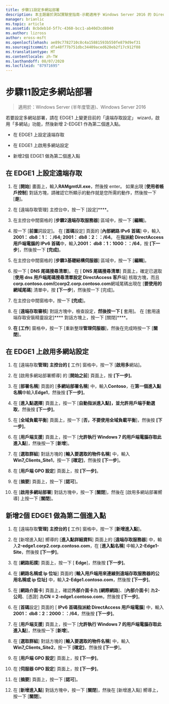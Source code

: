 ```yaml
---
title: 步驟11設定多網站部署
description: 本主題屬於測試實驗室指南-示範適用于 Windows Server 2016 的 DirectAccess 多網站部署
manager: brianlic
ms.topic: article
ms.assetid: 8cbdeb1d-5f7c-4360-bcc1-ab40d3cd8040
ms.author: lizross
author: eross-msft
ms.openlocfilehash: ae89c7782710c8c4a15881593b550fe879d9ef31
ms.sourcegitcommit: dfa48f77b751dbc34409aced628eb2f17c912f08
ms.translationtype: MT
ms.contentlocale: zh-TW
ms.lasthandoff: 08/07/2020
ms.locfileid: "87971695"
---
```

# <a name="step-11-configure-the-multisite-deployment"></a>步驟11設定多網站部署

>適用於：Windows Server (半年度管道)、Windows Server 2016

若要設定多網站部署，請在 EDGE1 上變更目前的「遠端存取設定」 wizard，啟用「多網站」功能，然後新增 2-EDGE1 作為第二個進入點。

- 在 EDGE1 上設定遠端存取

- 在 EDGE1 上啟用多網站設定

- 新增2個 EDGE1 做為第二個進入點

## <a name="configure-remote-access-on-edge1"></a><a name="configDA"></a>在 EDGE1 上設定遠端存取

1.  在 [**開始**] 畫面上，輸入**RAMgmtUI.exe**，然後按 enter。 如果出現 [**使用者帳戶控制**] 對話方塊，請確認它所顯示的動作就是您所需的動作，然後按一下 [**是**]。

2.  在 [遠端存取管理] 主控台中，按一下 [設定]****。

3.  在主控台中間窗格的 [**步驟2遠端存取服務器**] 區域中，按一下 [**編輯**]。

4.  按一下 [**前置**詞設定]。 在 [**首碼**設定] 頁面的 [**內部網路 IPv6 首碼**] 中，輸入**2001： db8：1：：/64; 2001： db8：2：：/64**。 在**指派給 DirectAccess 用戶端電腦的 IPv6 首碼**中，輸入**2001： db8：1：1000：：/64**，按 **[下一步**]，然後按一下 **[完成]**。

5.  在主控台中間窗格的 [**步驟3基礎結構伺服器**] 區域中，按一下 [**編輯**]。

6.  按一下 [ **DNS 尾碼搜尋清單**]。 在 [ **DNS 尾碼搜尋清單**] 頁面上，確定已選取 [**使用 dns 用戶端尾碼搜尋清單設定 DirectAccess 客戶**端] 核取方塊，而且**corp.contoso.com**和**corp2.corp.contoso.com**網域尾碼出現在 [**要使用的網域尾碼**] 清單中，按 **[下一步**]，然後按一下 [完成]。

7.  在主控台中間窗格中，按一下 **[完成**]。

8.  在 [**遠端存取審核**] 對話方塊中，檢查設定，**然後按一下 [** 套用]。 在 [套用遠端存取安裝精靈設定]**** 對話方塊上，按一下 [關閉]****。

9. **在 [工作**] 窗格中，按一下 [重新整理**管理伺服器**]，然後在完成時按一下 [**關閉**]。

## <a name="enable-multisite-configuration-on-edge1"></a><a name="EnabledMultisite"></a>在 EDGE1 上啟用多網站設定

1.  在 [遠端存取**管理] 主控台的 [** 工作] 窗格中，按一下 [**啟用多**網站]。

2.  在 [啟用多網站部署嚮導] 的 [**開始之前**] 頁面上，按 **[下一步]**。

3.  在 [**部署名稱**] 頁面的 [**多網站部署名稱**] 中，輸入**Contoso**，在**第一個進入點名稱**中輸入**Edge1**，然後按 **[下一步]**。

4.  在 [**進入點選擇**] 頁面上，按一下 [**自動指派進入點]，並允許用戶端手動選取**，然後按 **[下一步]**。

5.  在 [**全域負載平衡**] 頁面上，按一下 [**否，不要使用全域負載平衡**]，然後按 **[下一步]**。

6.  在 [**用戶端支援**] 頁面上，按一下 [**允許執行 Windows 7 的用戶端電腦存取此進入點**]，然後按一下 [**新增**]。

7.  在 [**選取群組**] 對話方塊的 [**輸入要選取的物件名稱**] 中，輸入**Win7_Clients_Site1**，按一下 **[確定]**，然後按 **[下一步**]。

8.  在 [**用戶端 GPO 設定**] 頁面上，按 **[下一步]**。

9. 在 [**摘要**] 頁面上，按一下 [**認可**]。

10. 在 [**啟用多網站部署**] 對話方塊中，按一下 [**關閉**]，然後在 [啟用多網站部署嚮導] 上按一下 [**關閉**]。

## <a name="add-2-edge1-as-a-second-entry-point"></a><a name="AddEP"></a>新增2個 EDGE1 做為第二個進入點

1.  在 [遠端存取**管理] 主控台的 [** 工作] 窗格中，按一下 [**新增進入點**]。

2.  在 [新增進入點] 嚮導的 [**進入點詳細資料**] 頁面上的 [**遠端存取服務器**] 中，輸入**2-edge1.corp2.corp.contoso.com**，在 [**進入點名稱**] 中輸入**2-Edge1-Site**，然後按 **[下一步]**。

3.  在 [**網路拓撲**] 頁面上，按一下 [ **Edge**]，然後按 **[下一步]**。

4.  在 [**網路名稱或 Ip 位址**] 頁面的 [**輸入用戶端用來連線到遠端存取服務器的公用名稱或 ip 位址]** 中，輸入**2-Edge1.contoso.com**，然後按 **[下一步]**。

5.  在 [**網路介面卡**] 頁面上，確認**外部介面卡**為 **[網際網路**]、[**內部介面卡**] 為**2-公司**、[憑證] 為**CN = 2-edge1.contoso.com**，然後按 **[下一步]**。

6.  在 [**首碼**設定] 頁面的 [ **IPv6 首碼指派給 DirectAccess 用戶端電腦**] 中，輸入**2001： db8：2：2000：：/64**，然後按 **[下一步]**。

7.  在 [**用戶端支援**] 頁面上，按一下 [**允許執行 Windows 7 的用戶端電腦存取此進入點**]，然後按一下 [**新增**]。

8.  在 [**選取群組**] 對話方塊的 [**輸入要選取的物件名稱**] 中，輸入**Win7_Clients_Site2**，按一下 **[確定]**，然後按 **[下一步**]。

9. 在 [**用戶端 GPO 設定**] 頁面上，按 **[下一步]**。

10. 在 [**伺服器 GPO 設定**] 頁面上，按 **[下一步]**。

11. 在 [**摘要**] 頁面上，按一下 [**認可**]。

12. 在 [**新增進入點**] 對話方塊中，按一下 [**關閉**]，然後在 [新增進入點] 嚮導上，按一下 [**關閉**]。




